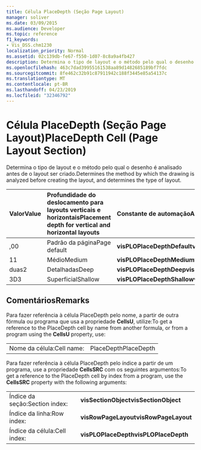 ```yaml
---
title: Célula PlaceDepth (Seção Page Layout)
manager: soliver
ms.date: 03/09/2015
ms.audience: Developer
ms.topic: reference
f1_keywords:
- Vis_DSS.chm1230
localization_priority: Normal
ms.assetid: 02c139db-fe67-f550-1d07-8c8a9a4fb427
description: Determina o tipo de layout e o método pelo qual o desenho é analisado antes de o layout ser criado.
ms.openlocfilehash: 463c7dad39955161538aa89d1482685189bf7fdc
ms.sourcegitcommit: 8fe462c32b91c87911942c188f3445e85a54137c
ms.translationtype: MT
ms.contentlocale: pt-BR
ms.lasthandoff: 04/23/2019
ms.locfileid: "32346792"
---
```

# <a name="placedepth-cell-page-layout-section"></a><span data-ttu-id="d1f0d-103">Célula PlaceDepth (Seção Page Layout)</span><span class="sxs-lookup"><span data-stu-id="d1f0d-103">PlaceDepth Cell (Page Layout Section)</span></span>

<span data-ttu-id="d1f0d-104">Determina o tipo de layout e o método pelo qual o desenho é analisado antes de o layout ser criado.</span><span class="sxs-lookup"><span data-stu-id="d1f0d-104">Determines the method by which the drawing is analyzed before creating the layout, and determines the type of layout.</span></span>
  
|<span data-ttu-id="d1f0d-105">**Valor**</span><span class="sxs-lookup"><span data-stu-id="d1f0d-105">**Value**</span></span>|<span data-ttu-id="d1f0d-106">**Profundidade do deslocamento para layouts verticais e horizontais**</span><span class="sxs-lookup"><span data-stu-id="d1f0d-106">**Placement depth for vertical and horizontal layouts**</span></span>|<span data-ttu-id="d1f0d-107">**Constante de automação**</span><span class="sxs-lookup"><span data-stu-id="d1f0d-107">**Automation constant**</span></span>|
|:-----|:-----|:-----|
| <span data-ttu-id="d1f0d-108">,0</span><span class="sxs-lookup"><span data-stu-id="d1f0d-108">0</span></span>  <br/> | <span data-ttu-id="d1f0d-109">Padrão da página</span><span class="sxs-lookup"><span data-stu-id="d1f0d-109">Page default</span></span>  <br/> |<span data-ttu-id="d1f0d-110">**visPLOPlaceDepthDefault**</span><span class="sxs-lookup"><span data-stu-id="d1f0d-110">**visPLOPlaceDepthDefault**</span></span> <br/> |
| <span data-ttu-id="d1f0d-111">1</span><span class="sxs-lookup"><span data-stu-id="d1f0d-111">1</span></span>  <br/> | <span data-ttu-id="d1f0d-112">Médio</span><span class="sxs-lookup"><span data-stu-id="d1f0d-112">Medium</span></span>  <br/> |<span data-ttu-id="d1f0d-113">**visPLOPlaceDepthMedium**</span><span class="sxs-lookup"><span data-stu-id="d1f0d-113">**visPLOPlaceDepthMedium**</span></span> <br/> |
| <span data-ttu-id="d1f0d-114">duas</span><span class="sxs-lookup"><span data-stu-id="d1f0d-114">2</span></span>  <br/> | <span data-ttu-id="d1f0d-115">Detalhadas</span><span class="sxs-lookup"><span data-stu-id="d1f0d-115">Deep</span></span>  <br/> |<span data-ttu-id="d1f0d-116">**visPLOPlaceDepthDeep**</span><span class="sxs-lookup"><span data-stu-id="d1f0d-116">**visPLOPlaceDepthDeep**</span></span> <br/> |
| <span data-ttu-id="d1f0d-117">3D</span><span class="sxs-lookup"><span data-stu-id="d1f0d-117">3</span></span>  <br/> | <span data-ttu-id="d1f0d-118">Superficial</span><span class="sxs-lookup"><span data-stu-id="d1f0d-118">Shallow</span></span>  <br/> |<span data-ttu-id="d1f0d-119">**visPLOPlaceDepthShallow**</span><span class="sxs-lookup"><span data-stu-id="d1f0d-119">**visPLOPlaceDepthShallow**</span></span> <br/> |
   
## <a name="remarks"></a><span data-ttu-id="d1f0d-120">Comentários</span><span class="sxs-lookup"><span data-stu-id="d1f0d-120">Remarks</span></span>

<span data-ttu-id="d1f0d-121">Para fazer referência à célula PlaceDepth pelo nome, a partir de outra fórmula ou programa que usa a propriedade **CellsU**, utilize:</span><span class="sxs-lookup"><span data-stu-id="d1f0d-121">To get a reference to the PlaceDepth cell by name from another formula, or from a program using the **CellsU** property, use:</span></span> 
  
|||
|:-----|:-----|
| <span data-ttu-id="d1f0d-122">Nome da célula:</span><span class="sxs-lookup"><span data-stu-id="d1f0d-122">Cell name:</span></span>  <br/> | <span data-ttu-id="d1f0d-123">PlaceDepth</span><span class="sxs-lookup"><span data-stu-id="d1f0d-123">PlaceDepth</span></span>  <br/> |
   
<span data-ttu-id="d1f0d-124">Para fazer referência à célula PlaceDepth pelo índice a partir de um programa, use a propriedade **CellsSRC** com os seguintes argumentos:</span><span class="sxs-lookup"><span data-stu-id="d1f0d-124">To get a reference to the PlaceDepth cell by index from a program, use the **CellsSRC** property with the following arguments:</span></span> 
  
|||
|:-----|:-----|
| <span data-ttu-id="d1f0d-125">Índice da seção:</span><span class="sxs-lookup"><span data-stu-id="d1f0d-125">Section index:</span></span>  <br/> |<span data-ttu-id="d1f0d-126">**visSectionObject**</span><span class="sxs-lookup"><span data-stu-id="d1f0d-126">**visSectionObject**</span></span> <br/> |
| <span data-ttu-id="d1f0d-127">Índice da linha:</span><span class="sxs-lookup"><span data-stu-id="d1f0d-127">Row index:</span></span>  <br/> |<span data-ttu-id="d1f0d-128">**visRowPageLayout**</span><span class="sxs-lookup"><span data-stu-id="d1f0d-128">**visRowPageLayout**</span></span> <br/> |
| <span data-ttu-id="d1f0d-129">Índice da célula:</span><span class="sxs-lookup"><span data-stu-id="d1f0d-129">Cell index:</span></span>  <br/> |<span data-ttu-id="d1f0d-130">**visPLOPlaceDepth**</span><span class="sxs-lookup"><span data-stu-id="d1f0d-130">**visPLOPlaceDepth**</span></span> <br/> |
   

